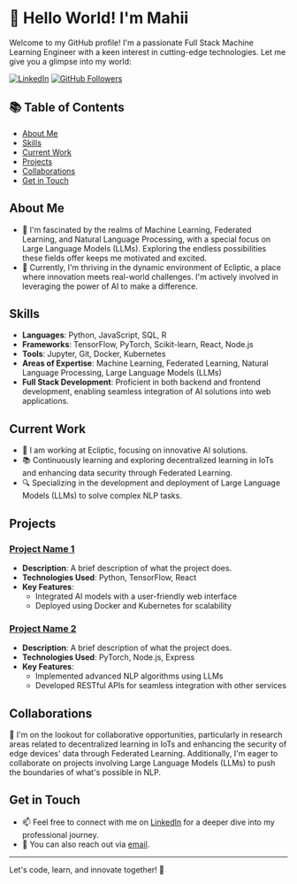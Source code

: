 # 👋 Hello World! I'm Mahii

Welcome to my GitHub profile! I'm a passionate Full Stack Machine Learning Engineer with a keen interest in cutting-edge technologies. Let me give you a glimpse into my world:

[![LinkedIn](https://img.shields.io/badge/LinkedIn-Connect-blue)](https://www.linkedin.com/in/<your-linkedin-profile-link>)
[![GitHub Followers](https://img.shields.io/github/followers/mahii6991?label=Follow&style=social)](https://github.com/mahii6991)

## 📚 Table of Contents
- [About Me](#about-me)
- [Skills](#skills)
- [Current Work](#current-work)
- [Projects](#projects)
- [Collaborations](#collaborations)
- [Get in Touch](#get-in-touch)

## About Me
- 👀 I'm fascinated by the realms of Machine Learning, Federated Learning, and Natural Language Processing, with a special focus on Large Language Models (LLMs). Exploring the endless possibilities these fields offer keeps me motivated and excited.
- 🌱 Currently, I'm thriving in the dynamic environment of Ecliptic, a place where innovation meets real-world challenges. I'm actively involved in leveraging the power of AI to make a difference.

## Skills
- **Languages**: Python, JavaScript, SQL, R
- **Frameworks**: TensorFlow, PyTorch, Scikit-learn, React, Node.js
- **Tools**: Jupyter, Git, Docker, Kubernetes
- **Areas of Expertise**: Machine Learning, Federated Learning, Natural Language Processing, Large Language Models (LLMs)
- **Full Stack Development**: Proficient in both backend and frontend development, enabling seamless integration of AI solutions into web applications.

## Current Work
- 🌱 I am working at Ecliptic, focusing on innovative AI solutions.
- 📚 Continuously learning and exploring decentralized learning in IoTs and enhancing data security through Federated Learning.
- 🔍 Specializing in the development and deployment of Large Language Models (LLMs) to solve complex NLP tasks.

## Projects
### [Project Name 1](https://github.com/mahii6991/project1)
- **Description**: A brief description of what the project does.
- **Technologies Used**: Python, TensorFlow, React
- **Key Features**:
  - Integrated AI models with a user-friendly web interface
  - Deployed using Docker and Kubernetes for scalability

### [Project Name 2](https://github.com/mahii6991/project2)
- **Description**: A brief description of what the project does.
- **Technologies Used**: PyTorch, Node.js, Express
- **Key Features**:
  - Implemented advanced NLP algorithms using LLMs
  - Developed RESTful APIs for seamless integration with other services

## Collaborations
💞️ I'm on the lookout for collaborative opportunities, particularly in research areas related to decentralized learning in IoTs and enhancing the security of edge devices' data through Federated Learning. Additionally, I'm eager to collaborate on projects involving Large Language Models (LLMs) to push the boundaries of what's possible in NLP.

## Get in Touch
- 📫 Feel free to connect with me on [LinkedIn](https://www.linkedin.com/in/<your-linkedin-profile-link>) for a deeper dive into my professional journey.
- 📧 You can also reach out via [email](mailto:your-email@example.com).

---

<!---
mahii6991/mahii6991 is a ✨ special ✨ repository because its `README.md` (this file) appears on your GitHub profile.
You can click the Preview link to take a look at your changes.
-->

Let's code, learn, and innovate together! 🚀
